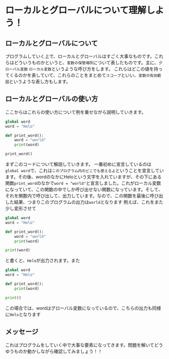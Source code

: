 # ローカルとグローバルについて理解しよう！
## ローカルとグローバルについて
プログラムしていく上で、ローカルとグローバルはすごく大事なものです。これらはどういうものかというと、`変数の保管場所`について表したものです。主に、`グローバル変数` `ローカル変数`というような呼び方をします。
これらはどこの値を持ってくるのかを表していて、これらのことをまとめて`スコープ`といい、`変数の有効範囲`というような表し方もします。
## ローカルとグローバルの使い方
ここからはこれらの使い方について例を乗せながら説明していきます。
```python
global word
word = "Helo"

def print_word():
    word = "world"
    print(word)

print_word()
```
まずこのコードについて解説していきます。
一番初めに宣言しているのは`global word`で、これは`このプログラム内のどこでも使えるよ`ということを宣言しています。その後、wordのなかにHeloという文字を入れていますが、その下にある関数`print_word`のなかで`word = "world"`と宣言しました。これがローカル変数になっていて、この関数の中でしか呼び出せない関数になっています。そして、それを関数内で呼び出して、出力しています。なので、この関数を最後に呼び出した結果、つまりこのプログラムの出力は`world`となります
例えば、これをまた少し変形させて
```python
global word
word = "Helo"

def print_word():
    word = "world"
    print(word)

print(word)
```
と書くと、`Helo`が出力されます。また
```python
global word
word = "Helo"

def print_word():
    print(word)

print()
```
この場合では、wordはグローバル変数になっているので、こちらの出力も同様に`Helo`となります
## メッセージ
これはプログラムをしていく中で大事な要素になってきます。問題を解いてどうゆうものか動かしながら確認してみましょう！！